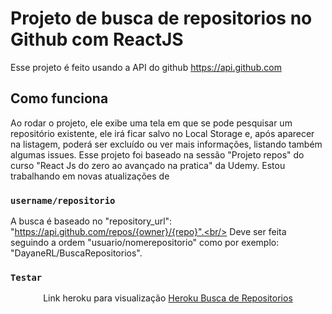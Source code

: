 # Projeto de busca de repositorios no Github com ReactJS

Esse projeto é feito usando a API do github https://api.github.com

## Como funciona

Ao rodar o projeto, ele exibe uma tela em que se pode pesquisar um repositório existente, ele irá ficar salvo no Local Storage e, após aparecer na listagem, poderá ser excluído ou ver mais informações, listando também algumas issues.
Esse projeto foi baseado na sessão "Projeto repos" do curso "React Js do zero ao avançado na pratica" da Udemy.
Estou trabalhando em novas atualizações de  

### `username/repositorio`

A busca é baseado no "repository_url": "https://api.github.com/repos/{owner}/{repo}".<br/>
Deve ser feita seguindo a ordem "usuario/nomerepositorio" como por exemplo: "DayaneRL/BuscaRepositorios".

### `Testar`

<p align="center"> Link heroku para visualização <a target="_blank" href="https://busca-repositorios-github.herokuapp.com/">Heroku Busca de Repositorios</a> </p>
